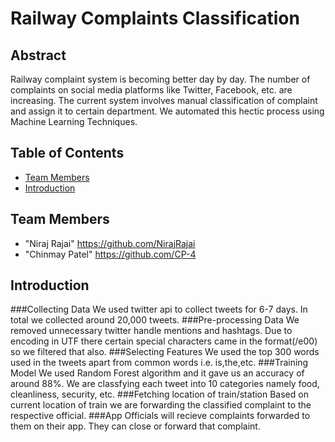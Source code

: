 # Railway Complaints Classification

## **Abstract**
Railway complaint system is becoming better day by day. The number of complaints on social media platforms like Twitter, Facebook, etc. are increasing. The current system involves manual classification of complaint and assign it to certain department. We automated this hectic process using Machine Learning Techniques.

## Table of Contents

* [Team Members](#team-members)
* [Introduction](#introduction)

## <a name="team-members"></a>Team Members
* "Niraj Rajai" <https://github.com/NirajRajai>
* "Chinmay Patel" <https://github.com/CP-4>

## <a name="introduction"></a>Introduction

###Collecting Data
We used twitter api to collect tweets for 6-7 days. In total we collected around 20,000 tweets.
###Pre-processing Data
We removed unnecessary twitter handle mentions and hashtags. Due to encoding in UTF there certain special characters came in the format(/e00) so we filtered that also.
###Selecting Features
We used the top 300 words used in the tweets apart from common words i.e. is,the,etc.
###Training Model
We used Random Forest algorithm and it gave us an accuracy of around 88%. We are classfying each tweet into 10 categories namely food, cleanliness, security, etc.
###Fetching location of train/station
Based on current location of train we are forwarding the classified complaint to the respective official.
###App
Officials will recieve complaints forwarded to them on their app. They can close or forward that complaint.

